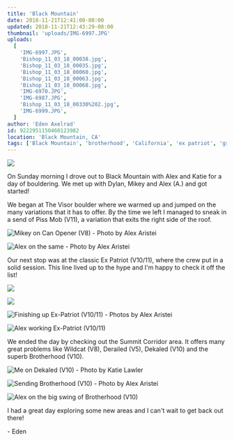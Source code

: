 ```yaml
---
title: 'Black Mountain'
date: 2018-11-21T12:41:00-08:00
updated: 2018-11-21T12:43:29-08:00
thumbnail: 'uploads/IMG-6997.JPG'
uploads:
  [
    'IMG-6997.JPG',
    'Bishop_11_03_18_00038.jpg',
    'Bishop_11_03_18_00035.jpg',
    'Bishop_11_03_18_00060.jpg',
    'Bishop_11_03_18_00063.jpg',
    'Bishop_11_03_18_00068.jpg',
    'IMG-6970.JPG',
    'IMG-6987.JPG',
    'Bishop_11_03_18_00330%202.jpg',
    'IMG-6999.JPG',
  ]
author: 'Eden Axelrad'
id: 9222951150460123982
location: 'Black Mountain, CA'
tags: ['Black Mountain', 'brotherhood', 'California', 'ex patriot', 'granite']
---
```


![](uploads/IMG-6997.JPG)

On Sunday morning I drove out to Black Mountain with Alex and Katie for a day of bouldering. We met up with Dylan, Mikey and Alex (A.) and got started!

We began at The Visor boulder where we warmed up and jumped on the many variations that it has to offer. By the time we left I managed to sneak in a send of Piss Mob (V11), a variation that exits the right side of the roof.

![Mikey on Can Opener (V8) - Photo by Alex Aristei](uploads/Bishop_11_03_18_00038.jpg)

![Alex on the same - Photo by Alex Aristei](uploads/Bishop_11_03_18_00035.jpg)

Our next stop was at the classic Ex Patriot (V10/11), where the crew put in a solid session. This line lived up to the hype and I'm happy to check it off the list!

![](uploads/Bishop_11_03_18_00060.jpg)

![](uploads/Bishop_11_03_18_00063.jpg)

![Finishing up Ex-Patriot (V10/11) - Photos by Alex Aristei](uploads/Bishop_11_03_18_00068.jpg)

![Alex working Ex-Patriot (V10/11)](uploads/IMG-6970.JPG)

We ended the day by checking out the Summit Corridor area. It offers many great problems like Wildcat (V8), Derailed (V5), Dekaled (V10) and the superb Brotherhood (V10).

![Me on Dekaled (V10) - Photo by Katie Lawler](uploads/IMG-6987.JPG)

![Sending Brotherhood (V10) - Photo by Alex Aristei](uploads/Bishop_11_03_18_00330%202.jpg)

![Alex on the big swing of Brotherhood (V10)](uploads/IMG-6999.JPG)

I had a great day exploring some new areas and I can't wait to get back out there!

\- Eden
